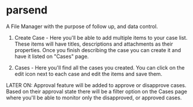 # parsend

A File Manager with the purpose of follow up, and data control.

1. Create Case - Here you'll be able to add multiple items to your case list. These items will have titles, descriptions and attachments as their properties.
   Once you finish describing the case you can create it and have it listed on "Cases" page.

2. Cases - Here you'll find all the cases you created. You can click on the edit icon next to each case and edit the items and save them.

LATER ON: Approval feature will be added to approve or disapprove cases. Based on their approval state there will be a filter option on the Cases page where you'll be able to monitor only the disapproved, or approved cases.
